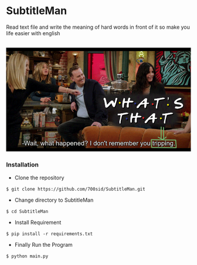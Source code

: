 # SubtitleMan
 Read text file and write the meaning of hard words in front of it so make you life easier with english
 
<br />
<img src="image/demo.gif">

### Installation

- Clone the repository
```commandline
$ git clone https://github.com/700sid/SubtitleMan.git
```

- Change directory to SubtitleMan
```commandline
$ cd SubtitleMan
```

- Install Requirement
```commandline
$ pip install -r requirements.txt
```

- Finally Run the Program
```commandline
$ python main.py
```